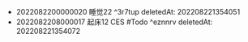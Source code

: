 - 2022082200000020 睡觉22 ^3r7tup deletedAt: 202208221354051
- 2022082208000017 起床12 CES  #Todo  ^eznnrv deletedAt: 202208221354072